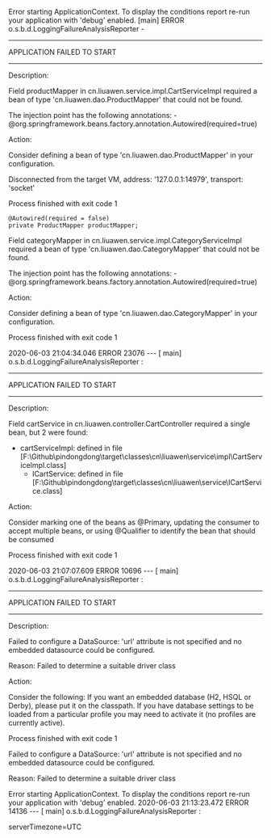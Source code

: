Error starting ApplicationContext. To display the conditions report re-run your application with 'debug' enabled.
[main] ERROR o.s.b.d.LoggingFailureAnalysisReporter - 

***************************

APPLICATION FAILED TO START

***************************

Description:

Field productMapper in cn.liuawen.service.impl.CartServiceImpl required a bean of type 'cn.liuawen.dao.ProductMapper' that could not be found.

The injection point has the following annotations:
	- @org.springframework.beans.factory.annotation.Autowired(required=true)


Action:

Consider defining a bean of type 'cn.liuawen.dao.ProductMapper' in your configuration.

Disconnected from the target VM, address: '127.0.0.1:14979', transport: 'socket'

Process finished with exit code 1



```
@Autowired(required = false)
private ProductMapper productMapper;
```

Field categoryMapper in cn.liuawen.service.impl.CategoryServiceImpl required a bean of type 'cn.liuawen.dao.CategoryMapper' that could not be found.

The injection point has the following annotations:
	- @org.springframework.beans.factory.annotation.Autowired(required=true)


Action:

Consider defining a bean of type 'cn.liuawen.dao.CategoryMapper' in your configuration.


Process finished with exit code 1



2020-06-03 21:04:34.046 ERROR 23076 --- [           main] o.s.b.d.LoggingFailureAnalysisReporter   : 

***************************

APPLICATION FAILED TO START

***************************

Description:

Field cartService in cn.liuawen.controller.CartController required a single bean, but 2 were found:

 - cartServiceImpl: defined in file [F:\Github\pindongdong\target\classes\cn\liuawen\service\impl\CartServiceImpl.class]
   - ICartService: defined in file [F:\Github\pindongdong\target\classes\cn\liuawen\service\ICartService.class]


Action:

Consider marking one of the beans as @Primary, updating the consumer to accept multiple beans, or using @Qualifier to identify the bean that should be consumed

Process finished with exit code 1





2020-06-03 21:07:07.609 ERROR 10696 --- [           main] o.s.b.d.LoggingFailureAnalysisReporter   : 

***************************

APPLICATION FAILED TO START

***************************

Description:

Failed to configure a DataSource: 'url' attribute is not specified and no embedded datasource could be configured.

Reason: Failed to determine a suitable driver class


Action:

Consider the following:
	If you want an embedded database (H2, HSQL or Derby), please put it on the classpath.
	If you have database settings to be loaded from a particular profile you may need to activate it (no profiles are currently active).

Process finished with exit code 1





Failed to configure a DataSource: 'url' attribute is not specified and no embedded datasource could be configured.

Reason: Failed to determine a suitable driver class



Error starting ApplicationContext. To display the conditions report re-run your application with 'debug' enabled.
2020-06-03 21:13:23.472 ERROR 14136 --- [           main] o.s.b.d.LoggingFailureAnalysisReporter   : 

serverTimezone=UTC